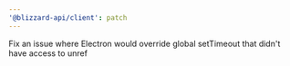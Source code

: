 ```yaml
---
'@blizzard-api/client': patch
---
```


Fix an issue where Electron would override global setTimeout that didn't have access to unref
